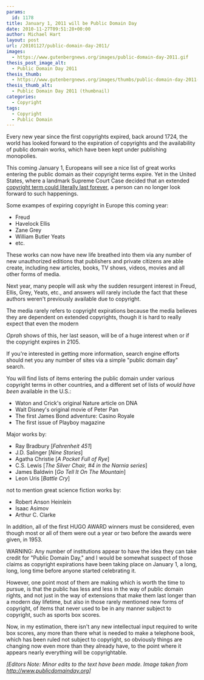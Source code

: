 ```yaml
---
params:
  id: 1178
title: January 1, 2011 will be Public Domain Day
date: 2010-11-27T09:51:28+00:00
author: Michael Hart
layout: post
url: /20101127/public-domain-day-2011/
images:
  - https://www.gutenbergnews.org/images/public-domain-day-2011.gif
thesis_post_image_alt:
  - Public Domain Day 2011
thesis_thumb:
  - https://www.gutenbergnews.org/images/thumbs/public-domain-day-2011-thumb.gif
thesis_thumb_alt:
  - Public Domain Day 2011 (thumbnail)
categories:
  - Copyright
tags:
  - Copyright
  - Public Domain
---
```

Every new year since the first copyrights expired, back around 1724, the world has looked forward to the expiration of copyrights and the availability of public domain works, which have been kept under publishing monopolies.

This coming January 1, Europeans will see a nice list of great works entering the public domain as their copyright terms expire. Yet in the United States, where a landmark Supreme Court Case decided that an extended [copyright term could literally last forever](https://www.gutenbergnews.org/20100522/suggestions-needed-about-the-ongoing-u-s-copyright-extensions/ "Extended copyright terms in the US"), a person can no longer look forward to such happenings.

Some exampes of expiring copyright in Europe this coming year:

  * Freud
  * Havelock Ellis
  * Zane Grey
  * William Butler Yeats
  * etc.

These works can now have new life breathed into them via any number of new unauthorized editions that publishers and private citizens are able create, including new articles, books, TV shows, videos, movies and all other forms of media.

Next year, many people will ask why the sudden resurgent interest in Freud, Ellis, Grey, Yeats, etc., and answers will rarely include the fact that these authors weren't previously available due to copyright.

<!--more-->The media rarely refers to copyright expirations because the media believes they are dependent on extended copyrights, though it is hard to really expect that even the modern

_Oprah_ shows of this, her last season, will be of a huge interest when or if the copyright expires in 2105.

If you're interested in getting more information, search engine efforts should net you any number of sites via a simple "public domain day" search.

You will find lists of items entering the public domain under various copyright terms in other countries, and a different set of lists of _would have been_ available in the U.S.:

  * Waton and Crick's original Nature article on DNA
  * Walt Disney's original movie of Peter Pan
  * The first James Bond adventure: Casino Royale
  * The first issue of Playboy magazine

Major works by:

  * Ray Bradbury [_Fahrenheit 451_]
  * J.D. Salinger [_Nine Stories_]
  * Agatha Christie [_A Pocket Full of Rye_]
  * C.S. Lewis [_The Silver Chair, #4 in the Narnia series_]
  * James Baldwin [_Go Tell It On The Mountain_]
  * Leon Uris [_Battle Cry_]

not to mention great science fiction works by:

  * Robert Anson Heinlein
  * Isaac Asimov
  * Arthur C. Clarke

In addition, all of the first HUGO AWARD winners must be considered, even though most or all of them were out a year or two before the awards were given, in 1953.

WARNING: Any number of institutions appear to have the idea they can take credit for "Public Domain Day," and I would be somewhat suspect of those claims as copyright expirations have been taking place on January 1, a long, long, long time before anyone started celebrating it.

However, one point most of them are making which is worth the time to pursue, is that the public has less and less in the way of public domain rights, and not just in the way of extensions that make them last longer than a modern day lifetime, but also in those rarely mentioned new forms of copyright, of items that never used to be in any manner subject to copyright, such as sports box scores.

Now, in my estimation, there isn't any new intellectual input required to write box scores, any more than there what is needed to make a telephone book, which has been ruled not subject to copyright, so obviously things are changing now even more than they already have, to the point where it appears nearly everything will be copyrightable.

_[Editors Note: Minor edits to the text have been made. Image taken from http://www.publicdomainday.org]_
